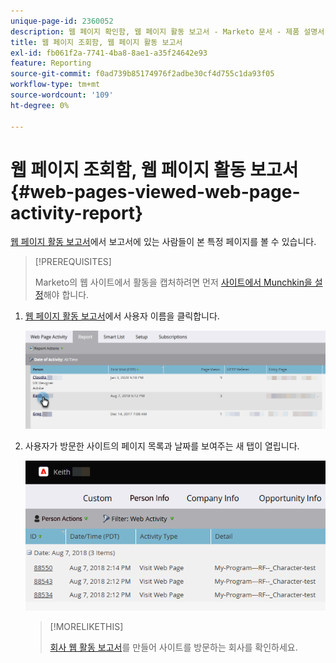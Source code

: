 ```yaml
---
unique-page-id: 2360052
description: 웹 페이지 확인함, 웹 페이지 활동 보고서 - Marketo 문서 - 제품 설명서
title: 웹 페이지 조회함, 웹 페이지 활동 보고서
exl-id: fb061f2a-7741-4ba8-8ae1-a35f24642e93
feature: Reporting
source-git-commit: f0ad739b85174976f2adbe30cf4d755c1da93f05
workflow-type: tm+mt
source-wordcount: '109'
ht-degree: 0%

---
```


# 웹 페이지 조회함, 웹 페이지 활동 보고서 {#web-pages-viewed-web-page-activity-report}

[웹 페이지 활동 보고서](/help/marketo/product-docs/reporting/basic-reporting/report-types/web-page-activity-report.md)에서 보고서에 있는 사람들이 본 특정 페이지를 볼 수 있습니다.

>[!PREREQUISITES]
>
>Marketo의 웹 사이트에서 활동을 캡처하려면 먼저 [사이트에서 Munchkin을 설정](/help/marketo/product-docs/administration/additional-integrations/add-munchkin-tracking-code-to-your-website.md)해야 합니다.

1. [웹 페이지 활동 보고서](/help/marketo/product-docs/reporting/basic-reporting/report-types/web-page-activity-report.md)에서 사용자 이름을 클릭합니다.

   ![](assets/web-pages-viewed-web-page-activity-report-1.png)

1. 사용자가 방문한 사이트의 페이지 목록과 날짜를 보여주는 새 탭이 열립니다.

   ![](assets/web-pages-viewed-web-page-activity-report-2.png)

   >[!MORELIKETHIS]
   >
   >[회사 웹 활동 보고서](/help/marketo/product-docs/reporting/basic-reporting/report-types/company-web-activity-report.md)를 만들어 사이트를 방문하는 회사를 확인하세요.
